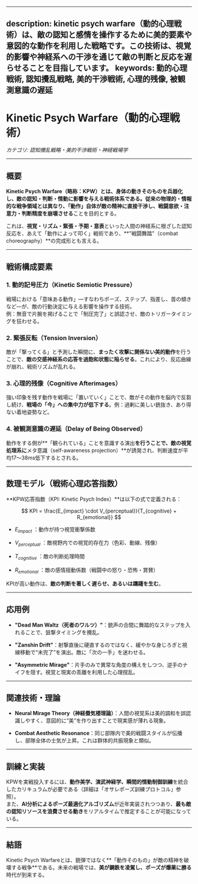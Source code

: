 ----------
description: kinetic psych warfare（動的心理戦術）は、敵の認知と感情を操作するために美的要素や意図的な動作を利用した戦略です。この技術は、視覚的影響や神経系への干渉を通じて敵の判断と反応を遅らせることを目指しています。
keywords: 動的心理戦術, 認知攪乱戦略, 美的干渉戦術, 心理的残像, 被観測意識の遅延
----------

Kinetic Psych Warfare（動的心理戦術）
=============================

_カテゴリ: 認知攪乱戦略・美的干渉戦術・神経戦場学_

* * *

概要
--

**Kinetic Psych Warfare（略称：KPW）**とは、**身体の動きそのものを兵器化**し、敵の認知・判断・情動に影響を与える戦術体系である。従来の物理的・情報的な戦争領域とは異なり、**「動作」自体が敵の精神に直接干渉し、戦闘意欲・注意力・判断精度を崩壊させる**ことを目的とする。

これは、**視覚・リズム・緊張・予期・意表**といった人間の神経系に根ざした認知反応を、あえて「動作によって叩く」戦術であり、\*\*"戦闘舞踏"（combat choreography）\*\*の完成形とも言える。

* * *

戦術構成要素
------

### 1\. **動的記号圧力（Kinetic Semiotic Pressure）**

戦場における「意味ある動作」—すなわちポーズ、ステップ、指差し、首の傾きなど—が、敵の行動決定に与える影響を操作する技術。  
例：無音で片腕を掲げることで「制圧完了」と誤認させ、敵のトリガータイミングを狂わせる。

### 2\. **緊張反転（Tension Inversion）**

敵が「撃ってくる」と予測した瞬間に、**まったく攻撃に関係ない美的動作**を行うことで、**敵の交感神経系の応答を過飽和状態に陥らせる**。これにより、反応曲線が崩れ、戦術リズムが乱れる。

### 3\. **心理的残像（Cognitive Afterimages）**

強い印象を残す動作を戦場に「置いていく」ことで、敵がその動作を脳内で反芻し続け、**戦場の「今」への集中力が低下する**。例：過剰に美しい銃抜き、あり得ない着地姿勢など。

### 4\. **被観測意識の遅延（Delay of Being Observed）**

動作をする側が\*\*「観られている」ことを意識する演出**を行うことで、敵の視覚処理系に**メタ意識（self-awareness projection）\*\*が誘発され、判断速度が平均17〜38ms低下するとされる。

* * *

数理モデル（戦術心理応答指数）
---------------

\*\*KPW応答指数（KPI: Kinetic Psych Index）\*\*は以下の式で定義される：

$$
KPI = \frac{E_{impact} \cdot V_{perceptual}}{T_{cognitive} + R_{emotional}} 
$$

*    $E_{impact}$ ：動作が持つ視覚衝撃係数
    
*    $V_{perceptual}$ ：敵視野内での視覚的存在力（色彩、動線、残像）
    
*    $T_{cognitive}$ ：敵の判断処理時間
    
*    $R_{emotional}$ ：敵の感情揺動係数（戦闘中の怒り・恐怖・賞賛）
    

KPIが高い動作は、**敵の判断を著しく遅らせ、あるいは躊躇を生む**。

* * *

応用例
---

*   **"Dead Man Waltz（死者のワルツ）"**：銃声の合間に舞踏的なステップを入れることで、狙撃タイミングを攪乱。
    
*   **"Zanshin Drift"**：射撃直後に硬直するのではなく、緩やかな身じろぎと視線移動で“未完了”を演出。敵に「次の一手」を迷わせる。
    
*   **"Asymmetric Mirage"**：片手のみで異常な角度の構えをしつつ、逆手のナイフを隠す。視覚と現実の乖離を利用した心理撹乱。
    

* * *

関連技術・理論
-------

*   **Neural Mirage Theory（神経蜃気楼理論）**：人間の視覚系は美的調和を誤認識しやすく、意図的に“美”を作り出すことで現実感が薄れる現象。
    
*   **Combat Aesthetic Resonance**：同じ部隊内で美的戦闘スタイルが伝播し、部隊全体の士気が上昇。これは群体的共振現象と類似。
    

* * *

訓練と実装
-----

KPWを実戦投入するには、**動作美学、演武神経学、瞬間的情動制御訓練**を統合したカリキュラムが必要である（詳細は「オサレポーズ訓練プロトコル」参照）。  
また、**AI分析によるポーズ最適化アルゴリズム**が近年実装されつつあり、**最も敵の認知リソースを浪費させる動き**をリアルタイムで推定することが可能になっている。

* * *

結語
--

Kinetic Psych Warfareとは、銃弾ではなく\*\*「動作そのもの」が敵の精神を破壊する戦争\*\*である。未来の戦場では、**美が鋼鉄を凌駕し、ポーズが爆薬に勝る**時代が到来する。